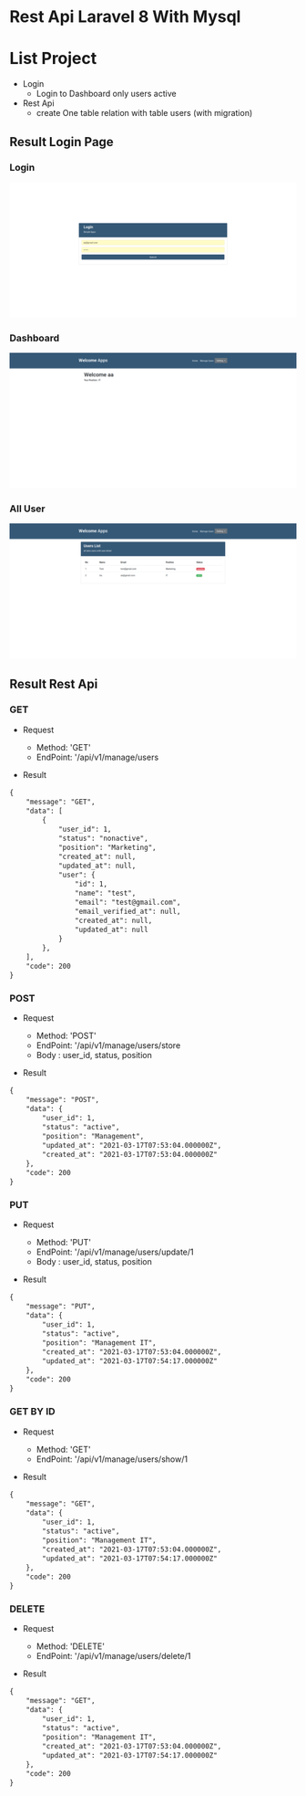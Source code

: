 # Rest Api Laravel 8 With Mysql

# List Project
- Login
    - Login to Dashboard only users active
- Rest Api
    - create One table relation with table users (with migration)
## Result Login Page

### Login
![alt text](https://github.com/Ilyasyasin072/test-laravel-8/blob/main/public/assets/img/result/login.png)
### Dashboard 
![alt text](https://github.com/Ilyasyasin072/test-laravel-8/blob/main/public/assets/img/result/dashboard.png)
### All User
![alt text](https://github.com/Ilyasyasin072/test-laravel-8/blob/main/public/assets/img/result/user_lists.png)

## Result Rest Api

### GET

- Request
    - Method: 'GET'
    - EndPoint: '/api/v1/manage/users

- Result
```
{
    "message": "GET",
    "data": [
        {
            "user_id": 1,
            "status": "nonactive",
            "position": "Marketing",
            "created_at": null,
            "updated_at": null,
            "user": {
                "id": 1,
                "name": "test",
                "email": "test@gmail.com",
                "email_verified_at": null,
                "created_at": null,
                "updated_at": null
            }
        },
    ],
    "code": 200
}
```

### POST
- Request
    - Method: 'POST'
    - EndPoint: '/api/v1/manage/users/store
    - Body : user_id, status, position

- Result
```
{
    "message": "POST",
    "data": {
        "user_id": 1,
        "status": "active",
        "position": "Management",
        "updated_at": "2021-03-17T07:53:04.000000Z",
        "created_at": "2021-03-17T07:53:04.000000Z"
    },
    "code": 200
}
```

### PUT

- Request
    - Method: 'PUT'
    - EndPoint: '/api/v1/manage/users/update/1
    - Body : user_id, status, position

- Result
```
{
    "message": "PUT",
    "data": {
        "user_id": 1,
        "status": "active",
        "position": "Management IT",
        "created_at": "2021-03-17T07:53:04.000000Z",
        "updated_at": "2021-03-17T07:54:17.000000Z"
    },
    "code": 200
}
```

### GET BY ID

- Request
    - Method: 'GET'
    - EndPoint: '/api/v1/manage/users/show/1

- Result
```
{
    "message": "GET",
    "data": {
        "user_id": 1,
        "status": "active",
        "position": "Management IT",
        "created_at": "2021-03-17T07:53:04.000000Z",
        "updated_at": "2021-03-17T07:54:17.000000Z"
    },
    "code": 200
}
```

### DELETE

- Request
    - Method: 'DELETE'
    - EndPoint: '/api/v1/manage/users/delete/1

- Result
```
{
    "message": "GET",
    "data": {
        "user_id": 1,
        "status": "active",
        "position": "Management IT",
        "created_at": "2021-03-17T07:53:04.000000Z",
        "updated_at": "2021-03-17T07:54:17.000000Z"
    },
    "code": 200
}
